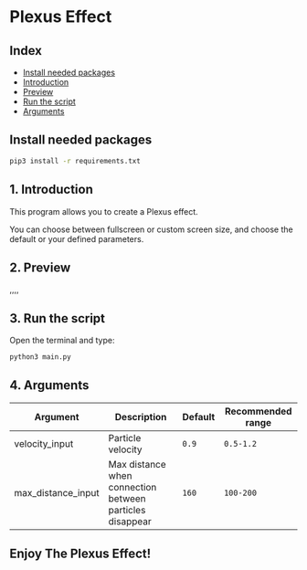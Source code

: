 # Plexus Effect

## Index
- [Install needed packages](#install-needed-packages)
- [Introduction](#1-introduction)
- [Preview](#2-preview)
- [Run the script](#3-run-the-script)
- [Arguments](#4-arguments)

## Install needed packages
```bash
pip3 install -r requirements.txt
```

## 1. Introduction
This program allows you to create a Plexus effect. 

You can choose between fullscreen or custom screen size, and choose the default or your defined parameters.


## 2. Preview

,,,,


## 3. Run the script
<!-- Call the desired functions in this part of the `main.py` file: -->

Open the terminal and type:
```bash
python3 main.py
```

## 4. Arguments

| Argument | Description | Default | Recommended range | 
| -------- | ----------- | ------- | ----- |
| velocity_input | Particle velocity | `0.9` | `0.5-1.2` ||
| max_distance_input | Max distance when connection between particles disappear | `160` | `100-200` ||


## Enjoy The Plexus Effect!


